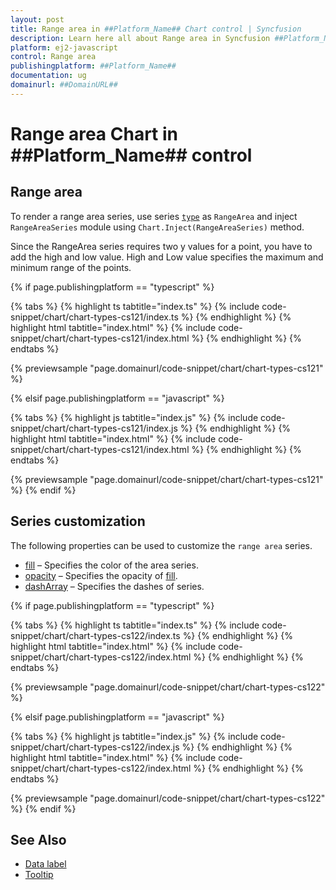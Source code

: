 ```yaml
---
layout: post
title: Range area in ##Platform_Name## Chart control | Syncfusion
description: Learn here all about Range area in Syncfusion ##Platform_Name## Chart control of Syncfusion Essential JS 2 and more.
platform: ej2-javascript
control: Range area 
publishingplatform: ##Platform_Name##
documentation: ug
domainurl: ##DomainURL##
---
```

# Range area Chart in ##Platform_Name## control

## Range area

To render a range area series, use series [`type`](../../api/chart/seriesModel/#type-string) as `RangeArea` and inject `RangeAreaSeries` module using `Chart.Inject(RangeAreaSeries)` method.

Since the RangeArea series requires two y values for a point, you have to add the high and low value. High and Low value specifies the maximum and minimum range of the points.

{% if page.publishingplatform == "typescript" %}

 {% tabs %}
{% highlight ts tabtitle="index.ts" %}
{% include code-snippet/chart/chart-types-cs121/index.ts %}
{% endhighlight %}
{% highlight html tabtitle="index.html" %}
{% include code-snippet/chart/chart-types-cs121/index.html %}
{% endhighlight %}
{% endtabs %}
        
{% previewsample "page.domainurl/code-snippet/chart/chart-types-cs121" %}

{% elsif page.publishingplatform == "javascript" %}

{% tabs %}
{% highlight js tabtitle="index.js" %}
{% include code-snippet/chart/chart-types-cs121/index.js %}
{% endhighlight %}
{% highlight html tabtitle="index.html" %}
{% include code-snippet/chart/chart-types-cs121/index.html %}
{% endhighlight %}
{% endtabs %}

{% previewsample "page.domainurl/code-snippet/chart/chart-types-cs121" %}
{% endif %}

## Series customization

The following properties can be used to customize the `range area` series.

* [fill](../../api/chart/seriesModel/#fill) – Specifies the color of the area series.
* [opacity](../../api/chart/seriesModel/#opacity) – Specifies the opacity of [fill](../../api/chart/seriesModel/#fill).
* [dashArray](../../api/chart/seriesModel/#dasharray) – Specifies the dashes of series.

{% if page.publishingplatform == "typescript" %}

 {% tabs %}
{% highlight ts tabtitle="index.ts" %}
{% include code-snippet/chart/chart-types-cs122/index.ts %}
{% endhighlight %}
{% highlight html tabtitle="index.html" %}
{% include code-snippet/chart/chart-types-cs122/index.html %}
{% endhighlight %}
{% endtabs %}
        
{% previewsample "page.domainurl/code-snippet/chart/chart-types-cs122" %}

{% elsif page.publishingplatform == "javascript" %}

{% tabs %}
{% highlight js tabtitle="index.js" %}
{% include code-snippet/chart/chart-types-cs122/index.js %}
{% endhighlight %}
{% highlight html tabtitle="index.html" %}
{% include code-snippet/chart/chart-types-cs122/index.html %}
{% endhighlight %}
{% endtabs %}

{% previewsample "page.domainurl/code-snippet/chart/chart-types-cs122" %}
{% endif %}

## See Also

* [Data label](../data-labels/)
* [Tooltip](../tool-tip/)
